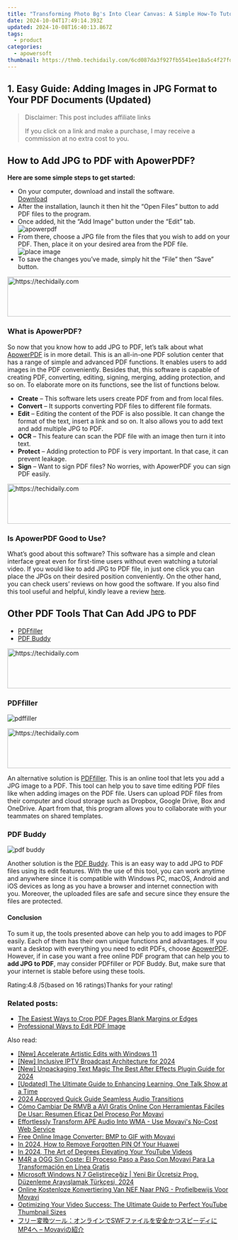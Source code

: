 ```yaml
---
title: "Transforming Photo Bg's Into Clear Canvas: A Simple How-To Tutorial"
date: 2024-10-04T17:49:14.393Z
updated: 2024-10-08T16:40:13.867Z
tags:
  - product
categories:
  - apowersoft
thumbnail: https://thmb.techidaily.com/6cd087da3f927fb5541ee18a5c4f27fd477ab52940ff719d4e3de086cc546e4e.jpg
---
```


## 1. Easy Guide: Adding Images in JPG Format to Your PDF Documents (Updated)

>  Disclaimer: This post includes affiliate links
>
>  If you click on a link and make a purchase, I may receive a commission at no extra cost to you.
>

## How to Add JPG to PDF with ApowerPDF?

**Here are some simple steps to get started:**

* On your computer, download and install the software.  
[Download](https://tools.techidaily.com/apowersoft/products/)
* After the installation, launch it then hit the “Open Files” button to add PDF files to the program.
* Once added, hit the “Add Image” button under the “Edit” tab.  
![apowerpdf](https://www.apowersoft.com//webusupload.aoscdn.com/apowercom/wp-content/uploads/2020/07/add-image.jpg.webp)
* From there, choose a JPG file from the files that you wish to add on your PDF. Then, place it on your desired area from the PDF file.  
![place image](https://www.apowersoft.com//webusupload.aoscdn.com/apowercom/wp-content/uploads/2020/07/place-jpg.jpg.webp)
* To save the changes you’ve made, simply hit the “File” then “Save” button.

<!-- affiliate ads begin -->
<a href="https://aligracehair.sjv.io/c/5597632/1868590/19272" target="_top" id="1868590">
  <img src="//a.impactradius-go.com/display-ad/19272-1868590" border="0" alt="https://techidaily.com" width="728" height="90"/>
</a>
<img height="0" width="0" src="https://aligracehair.sjv.io/i/5597632/1868590/19272" style="position:absolute;visibility:hidden;" border="0" />
<!-- affiliate ads end -->

### What is ApowerPDF?

So now that you know how to add JPG to PDF, let’s talk about what [ApowerPDF](https://tools.techidaily.com/apowersoft/apower-pdf/) is in more detail. This is an all-in-one PDF solution center that has a range of simple and advanced PDF functions. It enables users to add images in the PDF conveniently. Besides that, this software is capable of creating PDF, converting, editing, signing, merging, adding protection, and so on. To elaborate more on its functions, see the list of functions below.

* **Create** – This software lets users create PDF from and from local files.
* **Convert** – It supports converting PDF files to different file formats.
* **Edit**  – Editing the content of the PDF is also possible. It can change the format of the text, insert a link and so on. It also allows you to add text and add multiple JPG to PDF.
* **OCR** – This feature can scan the PDF file with an image then turn it into text.
* **Protect** – Adding protection to PDF is very important. In that case, it can prevent leakage.
* **Sign** – Want to sign PDF files? No worries, with ApowerPDF you can sign PDF easily.

<!-- affiliate ads begin -->
<a href="https://appsumo.8odi.net/c/5597632/2049370/7443" target="_top" id="2049370">
  <img src="//a.impactradius-go.com/display-ad/7443-2049370" border="0" alt="https://techidaily.com" width="728" height="90"/>
</a>
<img height="0" width="0" src="https://appsumo.8odi.net/i/5597632/2049370/7443" style="position:absolute;visibility:hidden;" border="0" />
<!-- affiliate ads end -->

### Is ApowerPDF Good to Use?

What’s good about this software? This software has a simple and clean interface great even for first-time users without even watching a tutorial video. If you would like to add JPG to PDF file, in just one click you can place the JPGs on their desired position conveniently. On the other hand, you can check users’ reviews on how good the software. If you also find this tool useful and helpful, kindly leave a review [here](https://www.g2crowd.com/products/apowerpdf/reviews).

## Other PDF Tools That Can Add JPG to PDF

* [PDFfiller](https://tools.techidaily.com/apowersoft/products/)
* [PDF Buddy](https://tools.techidaily.com/apowersoft/products/)

<!-- affiliate ads begin -->
<a href="https://appsumo.8odi.net/c/5597632/2111994/7443" target="_top" id="2111994">
  <img src="//a.impactradius-go.com/display-ad/7443-2111994" border="0" alt="https://techidaily.com" width="728" height="90"/>
</a>
<img height="0" width="0" src="https://appsumo.8odi.net/i/5597632/2111994/7443" style="position:absolute;visibility:hidden;" border="0" />
<!-- affiliate ads end -->

### PDFfiller

![pdffiller](https://www.apowersoft.com//webusupload.aoscdn.com/apowercom/wp-content/uploads/2020/07/add-image-pdffiller.jpg.webp)

<!-- affiliate ads begin -->
<a href="https://appsumo.8odi.net/c/5597632/2049382/7443" target="_top" id="2049382">
  <img src="//a.impactradius-go.com/display-ad/7443-2049382" border="0" alt="https://techidaily.com" width="728" height="90"/>
</a>
<img height="0" width="0" src="https://appsumo.8odi.net/i/5597632/2049382/7443" style="position:absolute;visibility:hidden;" border="0" />
<!-- affiliate ads end -->

An alternative solution is [PDFfiller](https://www.pdffiller.com/en/categories/add-image.htm). This is an online tool that lets you add a JPG image to a PDF. This tool can help you to save time editing PDF files like when adding images on the PDF file. Users can upload PDF files from their computer and cloud storage such as Dropbox, Google Drive, Box and OneDrive. Apart from that, this program allows you to collaborate with your teammates on shared templates.

### PDF Buddy

![pdf buddy](https://www.apowersoft.com//webusupload.aoscdn.com/apowercom/wp-content/uploads/2020/07/add-jpg-using-pdfbuddy.jpg.webp)

Another solution is the [PDF Buddy](https://www.pdfbuddy.com/how-to/add-image-to-pdf). This is an easy way to add JPG to PDF files using its edit features. With the use of this tool, you can work anytime and anywhere since it is compatible with Windows PC, macOS, Android and iOS devices as long as you have a browser and internet connection with you. Moreover, the uploaded files are safe and secure since they ensure the files are protected.

#### Conclusion

To sum it up, the tools presented above can help you to add images to PDF easily. Each of them has their own unique functions and advantages. If you want a desktop with everything you need to edit PDFs, choose [ApowerPDF](https://tools.techidaily.com/apowersoft/apower-pdf/). However, if in case you want a free online PDF program that can help you to **add JPG to PDF**, may consider PDFfiller or PDF Buddy. But, make sure that your internet is stable before using these tools.

Rating:4.8 /5(based on 16 ratings)Thanks for your rating!

### Related posts:

* [The Easiest Ways to Crop PDF Pages Blank Margins or Edges](https://tools.techidaily.com/apowersoft/apower-pdf/)
* [Professional Ways to Edit PDF Image](https://tools.techidaily.com/apowersoft/apower-pdf/)

<ins class="adsbygoogle"
     style="display:block"
     data-ad-format="autorelaxed"
     data-ad-client="ca-pub-7571918770474297"
     data-ad-slot="1223367746"></ins>

<ins class="adsbygoogle"
     style="display:block"
     data-ad-client="ca-pub-7571918770474297"
     data-ad-slot="8358498916"
     data-ad-format="auto"
     data-full-width-responsive="true"></ins>

<span class="atpl-alsoreadstyle">Also read:</span>
<div><ul>
<li><a href="https://extra-tips.techidaily.com/new-accelerate-artistic-edits-with-windows-11/"><u>[New] Accelerate Artistic Edits with Windows 11</u></a></li>
<li><a href="https://visual-screen-recording.techidaily.com/new-inclusive-iptv-broadcast-architecture-for-2024/"><u>[New] Inclusive IPTV Broadcast Architecture for 2024</u></a></li>
<li><a href="https://fox-direct.techidaily.com/new-unpackaging-text-magic-the-best-after-effects-plugin-guide-for-2024/"><u>[New] Unpackaging Text Magic The Best After Effects Plugin Guide for 2024</u></a></li>
<li><a href="https://some-approaches.techidaily.com/updated-the-ultimate-guide-to-enhancing-learning-one-talk-show-at-a-time/"><u>[Updated] The Ultimate Guide to Enhancing Learning, One Talk Show at a Time</u></a></li>
<li><a href="https://vp-tips.techidaily.com/2024-approved-quick-guide-seamless-audio-transitions/"><u>2024 Approved Quick Guide Seamless Audio Transitions</u></a></li>
<li><a href="https://win-cheats.techidaily.com/como-cambiar-de-rmvb-a-avi-gratis-online-con-herramientas-faciles-de-usar-resumen-eficaz-del-proceso-por-movavi/"><u>Cómo Cambiar De RMVB a AVI Gratis Online Con Herramientas Fáciles De Usar: Resumen Eficaz Del Proceso Por Movavi</u></a></li>
<li><a href="https://win-cheats.techidaily.com/effortlessly-transform-ape-audio-into-wma-use-movavis-no-cost-web-service/"><u>Effortlessly Transform APE Audio Into WMA - Use Movavi's No-Cost Web Service</u></a></li>
<li><a href="https://win-cheats.techidaily.com/free-online-image-converter-bmp-to-gif-with-movavi/"><u>Free Online Image Converter: BMP to GIF with Movavi</u></a></li>
<li><a href="https://android-unlock.techidaily.com/in-2024-how-to-remove-forgotten-pin-of-your-huawei-by-drfone-android/"><u>In 2024, How to Remove Forgotten PIN Of Your Huawei</u></a></li>
<li><a href="https://youtube-help.techidaily.com/in-2024-the-art-of-degrees-elevating-your-youtube-videos/"><u>In 2024, The Art of Degrees Elevating Your YouTube Videos</u></a></li>
<li><a href="https://win-cheats.techidaily.com/m4r-a-ogg-sin-coste-el-proceso-paso-a-paso-con-movavi-para-la-transformacion-en-linea-gratis/"><u>M4R a OGG Sin Coste: El Proceso Paso a Paso Con Movavi Para La Transformación en Línea Gratis</u></a></li>
<li><a href="https://win-cheats.techidaily.com/microsoft-windows-n-7-gelistirecegiz-yeni-bir-ucretsiz-prog-duzenleme-arayislamak-turkcesi-2024/"><u>Microsoft Windows N 7 Geliştireceğiz | Yeni Bir Ücretsiz Prog. Düzenleme Arayışlamak Türkçesi, 2024</u></a></li>
<li><a href="https://win-cheats.techidaily.com/online-kostenloze-konvertiering-van-nef-naar-png-profielbewijs-voor-movavi/"><u>Online Kostenloze Konvertiering Van NEF Naar PNG - Profielbewijs Voor Movavi</u></a></li>
<li><a href="https://some-approaches.techidaily.com/optimizing-your-video-success-the-ultimate-guide-to-perfect-youtube-thumbnail-sizes/"><u>Optimizing Your Video Success: The Ultimate Guide to Perfect YouTube Thumbnail Sizes</u></a></li>
<li><a href="https://win-cheats.techidaily.com/swfmp4-movavi/"><u>フリー変換ツール：オンラインでSWFファイルを安全かつスピーディにMP4へ – Movaviの紹介</u></a></li>
</ul></div>

